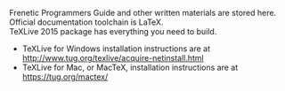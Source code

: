 Frenetic Programmers Guide and other written materials are stored here.  
Official documentation toolchain is LaTeX.  
TeXLive 2015 package has everything you need to build.

- TeXLive for Windows installation instructions are at http://www.tug.org/texlive/acquire-netinstall.html
- TeXLive for Mac, or MacTeX, installation instructions are at https://tug.org/mactex/
